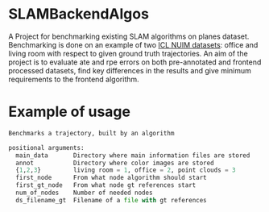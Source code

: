 # SLAMBackendAlgos

A Project for benchmarking existing SLAM algorithms on planes dataset. 
Benchmarking is done on an example of two [ICL NUIM datasets](https://www.doc.ic.ac.uk/~ahanda/VaFRIC/iclnuim.html): 
office and living room with respect to given ground truth trajectories. An aim of the project is to evaluate ate and rpe
errors on both pre-annotated and frontend processed datasets, find key differences in the results and give minimum
requirements to the frontend algorithm.

# Example of usage
```python
Benchmarks a trajectory, built by an algorithm

positional arguments:
  main_data       Directory where main information files are stored
  annot           Directory where color images are stored
  {1,2,3}         living room = 1, office = 2, point clouds = 3
  first_node      From what node algorithm should start
  first_gt_node   From what node gt references start
  num_of_nodes    Number of needed nodes
  ds_filename_gt  Filename of a file with gt references

```
